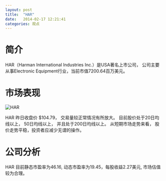 ```yaml
---
layout: post
title:  "HAR"
date:   2014-02-17 12:21:41
categories: 观点
---
```


# 简介
HAR（Harman International Industries Inc.）是USA著名上市公司，
公司主要从事Electronic Equipment行业，当前市值7200.64百万美元。

# 市场表现

![HAR](http://finviz.com/chart.ashx?t=HAR&ty=c&ta=1&p=d&s=l)

HAR 昨日收盘价 $104.79，
交易量较正常情况有所放大。
目前股价处于20日均线以上，
50日均线以上，
并且处于200日均线以上。
从短期市场走势来看，
股价走势平稳，投资者应减少无谓的操作。

# 公司分析
HAR 目前静态市盈率为46.16, 动态市盈率为19.45，每股收益2.27美元,
市场估值较为合理。
